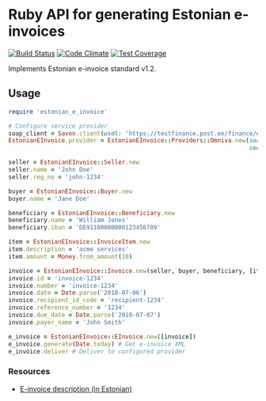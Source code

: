 # Ruby API for generating Estonian e-invoices

[![Build Status](https://travis-ci.org/internetee/estonian_e_invoice.svg?branch=master)](https://travis-ci.org/internetee/estonian_e_invoice)
[![Code Climate](https://codeclimate.com/github/internetee/estonian_e_invoice/badges/gpa.svg)](https://codeclimate.com/github/internetee/estonian_e_invoice)
[![Test Coverage](https://codeclimate.com/github/internetee/estonian_e_invoice/badges/coverage.svg)](https://codeclimate.com/github/internetee/estonian_e_invoice/coverage)

Implements Estonian e-invoice standard v1.2.

## Usage
```ruby
require 'estonian_e_invoice'

# Configure service provider
soap_client = Savon.client(wsdl: 'https://testfinance.post.ee/finance/erp/erpServices.wsdl') 
EstonianEInvoice.provider = EstonianEInvoice::Providers::Omniva.new(soap_client: soap_client,
                                                                    secret_key: 'secret-key-from-omniva-web-ui')

seller = EstonianEInvoice::Seller.new
seller.name = 'John Doe'
seller.reg_no = 'john-1234'

buyer = EstonianEInvoice::Buyer.new
buyer.name = 'Jane Doe'

beneficiary = EstonianEInvoice::Beneficiary.new
beneficiary.name = 'William Jones'
beneficiary.iban = 'DE91100000000123456789'

item = EstonianEInvoice::InvoiceItem.new
item.description = 'acme services'
item.amount = Money.from_amount(10)

invoice = EstonianEInvoice::Invoice.new(seller, buyer, beneficiary, [item])
invoice.id = 'invoice-1234'
invoice.number = 'invoice-1234'
invoice.date = Date.parse('2010-07-06')
invoice.recipient_id_code = 'recipient-1234'
invoice.reference_number = '1234'
invoice.due_date = Date.parse('2010-07-07')
invoice.payer_name = 'John Smith'

e_invoice = EstonianEInvoice::EInvoice.new([invoice])
e_invoice.generate(Date.today) # Get e-invoice XML
e_invoice.deliver # Deliver to configured provider

```

### Resources
- [E-invoice description (in Estonian)](https://www.pangaliit.ee/arveldused/e-arve)